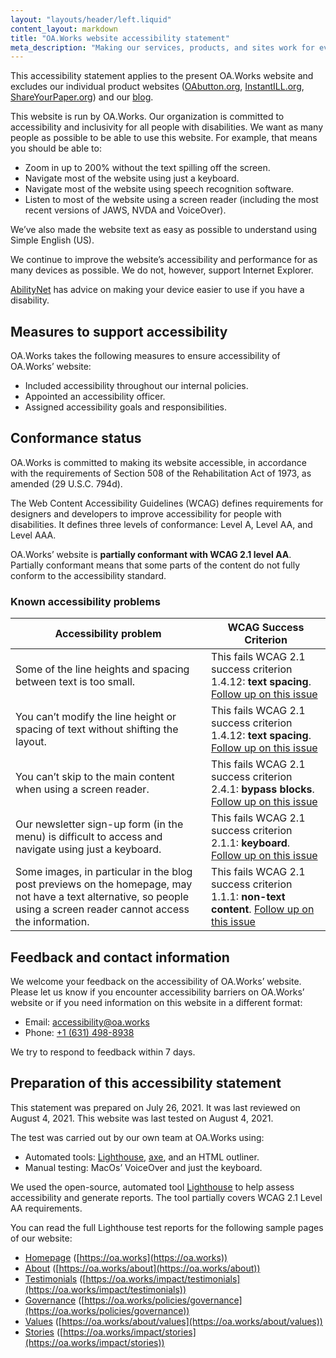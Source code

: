 ```yaml
---
layout: "layouts/header/left.liquid"
content_layout: markdown
title: "OA.Works website accessibility statement"
meta_description: "Making our services, products, and sites work for everyone."
---
```


This accessibility statement applies to the present OA.Works website and excludes our individual product websites ([OAbutton.org](https://oabutton.org), [InstantILL.org](https://instantill.org), [ShareYourPaper.org](https://shareyourpaper.org)) and our [blog](https://blog.oa.works/).

This website is run by OA.Works. Our organization is committed to accessibility and inclusivity for all people with disabilities. We want as many people as possible to be able to use this website. For example, that means you should be able to:

- Zoom in up to 200% without the text spilling off the screen.
- Navigate most of the website using just a keyboard.
- Navigate most of the website using speech recognition software.
- Listen to most of the website using a screen reader (including the most recent versions of JAWS, NVDA and VoiceOver).

We’ve also made the website text as easy as possible to understand using Simple English (US).

We continue to improve the website’s accessibility and performance for as many devices as possible. We do not, however, support Internet Explorer.

[AbilityNet](https://mcmw.abilitynet.org.uk/) has advice on making your device easier to use if you have a disability.

## Measures to support accessibility

OA.Works takes the following measures to ensure accessibility of OA.Works’ website:

- Included accessibility throughout our internal policies.
- Appointed an accessibility officer.
- Assigned accessibility goals and responsibilities.

## Conformance status

OA.Works is committed to making its website accessible, in accordance with the requirements of Section 508 of the Rehabilitation Act of 1973, as amended (29 U.S.C. 794d).

The Web Content Accessibility Guidelines (WCAG) defines requirements for designers and developers to improve accessibility for people with disabilities. It defines three levels of conformance: Level A, Level AA, and Level AAA.

OA.Works’ website is **partially conformant with WCAG 2.1 level AA**. Partially conformant means that some parts of the content do not fully conform to the accessibility standard.

### Known accessibility problems

| Accessibility problem                                                                                                                                                 | WCAG Success Criterion                                                                                                                        |
|-----------------------------------------------------------------------------------------------------------------------------------------------------------------------|-----------------------------------------------------------------------------------------------------------------------------------------------|
| Some of the line heights and spacing between text is too small.                                                                                                       | This fails WCAG 2.1 success criterion 1.4.12:  **text spacing**.  [Follow up on this issue](https://github.com/oaworks/oa-works/issues/124)   |
| You can’t modify the line height or spacing of text without shifting the layout.                                                                                      | This fails WCAG 2.1 success criterion 1.4.12: **text spacing**.  [Follow up on this issue](https://github.com/oaworks/oa-works/issues/125)    |
| You can’t skip to the main content when using a screen reader.                                                                                                        | This fails WCAG 2.1 success criterion 2.4.1: **bypass blocks**.  [Follow up on this issue](https://github.com/oaworks/oa-works/issues/126)    |
| Our newsletter sign-up form (in the menu) is difficult to access and navigate using just a keyboard.                                                                  | This fails WCAG 2.1 success criterion 2.1.1: **keyboard**.  [Follow up on this issue](https://github.com/oaworks/oa-works/issues/127)         |
| Some images, in particular in the blog post previews on the homepage, may not have a text alternative, so people using a screen reader cannot access the information. | This fails WCAG 2.1 success criterion 1.1.1: **non-text content**.  [Follow up on this issue](https://github.com/oaworks/oa-works/issues/128) |

## Feedback and contact information

We welcome your feedback on the accessibility of OA.Works’ website. Please let us know if you encounter accessibility barriers on OA.Works’ website or if you need information on this website in a different format:

- Email: [accessibility@oa.works](mailto:accessibility@oa.works)
- Phone: [+1 (631) 498-8938](tel:+16314988938)

We try to respond to feedback within 7 days.

## Preparation of this accessibility statement

This statement was prepared on July 26, 2021. It was last reviewed on August 4, 2021. This website was last tested on August 4, 2021.

The test was carried out by our own team at OA.Works using:

- Automated tools: [Lighthouse](https://developers.google.com/web/tools/lighthouse/), [axe](https://www.deque.com/axe/), and an HTML outliner.
- Manual testing: MacOs’ VoiceOver and just the keyboard.

We used the open-source, automated tool [Lighthouse](https://developers.google.com/web/tools/lighthouse/) to help assess accessibility and generate reports. The tool partially covers WCAG 2.1 Level AA requirements.

You can read the full Lighthouse test reports for the following sample pages of our website:

- [Homepage](https://lighthouse-dot-webdotdevsite.appspot.com//lh/html?url=https%3A%2F%2Foa.works%2F) ([https://oa.works](https://oa.works))
- [About](https://lighthouse-dot-webdotdevsite.appspot.com//lh/html?url=https%3A%2F%2Foa.works%2Fabout%2F) ([https://oa.works/about](https://oa.works/about))
- [Testimonials](https://lighthouse-dot-webdotdevsite.appspot.com//lh/html?url=https%3A%2F%2Foa.works%2Fimpact%2Ftestimonials%2F) ([https://oa.works/impact/testimonials](https://oa.works/impact/testimonials))
- [Governance](https://lighthouse-dot-webdotdevsite.appspot.com//lh/html?url=https%3A%2F%2Foa.works%2Fpolicies%2Fgovernance%2F) ([https://oa.works/policies/governance](https://oa.works/policies/governance))
- [Values](https://lighthouse-dot-webdotdevsite.appspot.com//lh/html?url=https%3A%2F%2Foa.works%2Fabout%2Fvalues) ([https://oa.works/about/values](https://oa.works/about/values))
- [Stories](https://lighthouse-dot-webdotdevsite.appspot.com//lh/html?url=https%3A%2F%2Foa.works%2Fimpact%2Fstories%2F) ([https://oa.works/impact/stories](https://oa.works/impact/stories))
